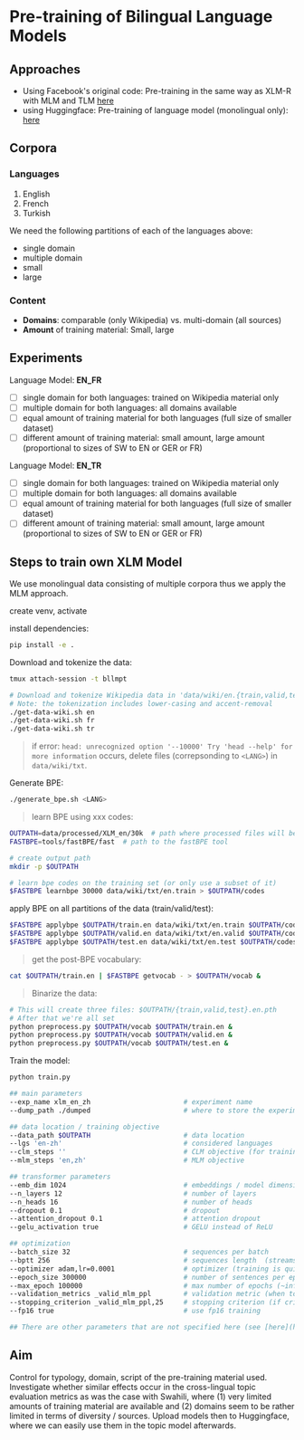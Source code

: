 # Pre-training of Bilingual Language Models

## Approaches

- Using Facebook's original code: Pre-training in the same way as XLM-R with MLM and TLM [here](https://github.com/facebookresearch/xlm#train-your-own-xlm-model-with-mlm-or-mlmtlm)
- using Huggingface: Pre-training of language model (monolingual only): [here](https://huggingface.co/blog/how-to-train)

## Corpora

### Languages

1. English
2. French
3. Turkish

We need the following partitions of each of the languages above:

- single domain
- multiple domain
- small
- large

### Content

- **Domains**: comparable (only Wikipedia) vs. multi-domain (all sources)
- **Amount** of training material: Small, large

## Experiments

Language Model: **EN_FR**

- [ ] single domain for both languages: trained on Wikipedia material only
- [ ] multiple domain for both languages: all domains available
- [ ] equal amount of training material for both languages (full size of smaller dataset)
- [ ] different amount of training material: small amount, large amount (proportional to sizes of SW to EN or GER or FR)

Language Model: **EN_TR**

- [ ] single domain for both languages: trained on Wikipedia material only
- [ ] multiple domain for both languages: all domains available
- [ ] equal amount of training material for both languages (full size of smaller dataset)
- [ ] different amount of training material: small amount, large amount (proportional to sizes of SW to EN or GER or FR)

## Steps to train own XLM Model

We use monolingual data consisting of multiple corpora thus we apply the MLM approach.

create venv, activate

install dependencies:

```bash
pip install -e .
```

Download and tokenize the data:

```bash
tmux attach-session -t bllmpt

# Download and tokenize Wikipedia data in 'data/wiki/en.{train,valid,test}'
# Note: the tokenization includes lower-casing and accent-removal
./get-data-wiki.sh en
./get-data-wiki.sh fr
./get-data-wiki.sh tr
```

> if error: `head: unrecognized option '--10000'
> Try 'head --help' for more information` occurs, delete files (correpsonding to `<LANG>`) in `data/wiki/txt`.

Generate BPE:

```bash
./generate_bpe.sh <LANG>
```

> learn BPE using xxx codes:

```bash
OUTPATH=data/processed/XLM_en/30k  # path where processed files will be stored
FASTBPE=tools/fastBPE/fast  # path to the fastBPE tool

# create output path
mkdir -p $OUTPATH

# learn bpe codes on the training set (or only use a subset of it)
$FASTBPE learnbpe 30000 data/wiki/txt/en.train > $OUTPATH/codes
```

apply BPE on all partitions of the data (train/valid/test):

```bash
$FASTBPE applybpe $OUTPATH/train.en data/wiki/txt/en.train $OUTPATH/codes &
$FASTBPE applybpe $OUTPATH/valid.en data/wiki/txt/en.valid $OUTPATH/codes &
$FASTBPE applybpe $OUTPATH/test.en data/wiki/txt/en.test $OUTPATH/codes &
```

> get the post-BPE vocabulary:

```bash
cat $OUTPATH/train.en | $FASTBPE getvocab - > $OUTPATH/vocab &
```

> Binarize the data:

```bash
# This will create three files: $OUTPATH/{train,valid,test}.en.pth
# After that we're all set
python preprocess.py $OUTPATH/vocab $OUTPATH/train.en &
python preprocess.py $OUTPATH/vocab $OUTPATH/valid.en &
python preprocess.py $OUTPATH/vocab $OUTPATH/test.en &
```

Train the model:

```bash
python train.py

## main parameters
--exp_name xlm_en_zh                       # experiment name
--dump_path ./dumped                       # where to store the experiment

## data location / training objective
--data_path $OUTPATH                       # data location
--lgs 'en-zh'                              # considered languages
--clm_steps ''                             # CLM objective (for training GPT-2 models)
--mlm_steps 'en,zh'                        # MLM objective

## transformer parameters
--emb_dim 1024                             # embeddings / model dimension (2048 is big, reduce if only 16Gb of GPU memory)
--n_layers 12                              # number of layers
--n_heads 16                               # number of heads
--dropout 0.1                              # dropout
--attention_dropout 0.1                    # attention dropout
--gelu_activation true                     # GELU instead of ReLU

## optimization
--batch_size 32                            # sequences per batch
--bptt 256                                 # sequences length  (streams of 256 tokens)
--optimizer adam,lr=0.0001                 # optimizer (training is quite sensitive to this parameter)
--epoch_size 300000                        # number of sentences per epoch
--max_epoch 100000                         # max number of epochs (~infinite here)
--validation_metrics _valid_mlm_ppl        # validation metric (when to save the best model)
--stopping_criterion _valid_mlm_ppl,25     # stopping criterion (if criterion does not improve 25 times)
--fp16 true                                # use fp16 training

## There are other parameters that are not specified here (see [here](https://github.com/facebookresearch/XLM/blob/master/train.py#L24-L198)).
```

## Aim

Control for typology, domain, script of the pre-training material used. Investigate whether similar effects occur in the cross-lingual topic evaluation metrics as was the case with Swahili, where (1) very limited amounts of training material are available and (2) domains seem to be rather limited in terms of diversity / sources. Upload models then to Huggingface, where we can easily use them in the topic model afterwards.
